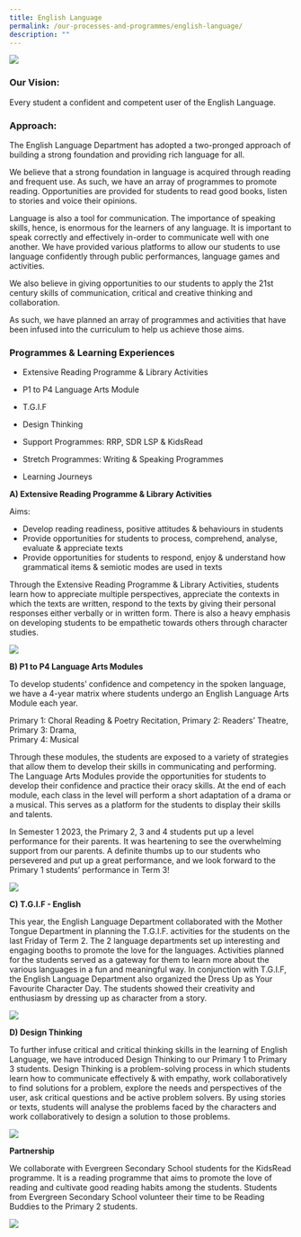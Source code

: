 ```yaml
---
title: English Language
permalink: /our-processes-and-programmes/english-language/
description: ""
---
```

![](/images/Department%20Main%20Photos/img_3319.JPG)

### Our Vision:

Every student a confident and competent user of the English Language.



### Approach:

The English Language Department has adopted a two-pronged approach of building a strong foundation and providing rich language for all.

We believe that a strong foundation in language is acquired through reading and frequent use. As such, we have an array of programmes to promote reading. Opportunities are provided for students to read good books, listen to stories and voice their opinions.

Language is also a tool for communication. The importance of speaking skills, hence, is enormous for the learners of any language. It is important to speak correctly and effectively in-order to communicate well with one another. We have provided various platforms to allow our students to use language confidently through public performances, language games and activities. 

We also believe in giving opportunities to our students to apply the 21st century skills of communication, critical and creative thinking and collaboration. 

As such, we have planned an array of programmes and activities that have been infused into the curriculum to help us achieve those aims. 

### Programmes &amp; Learning Experiences 

*	Extensive Reading Programme &amp; Library Activities 

*	P1 to P4 Language Arts Module 
*	T.G.I.F 
*	Design Thinking 
*	Support Programmes: RRP, SDR LSP &amp; KidsRead 
*	Stretch Programmes: Writing &amp; Speaking Programmes
*	Learning Journeys

**A)	Extensive Reading Programme &amp; Library Activities**

Aims: 

*	Develop reading readiness, positive attitudes &amp; behaviours in students 
*	Provide opportunities for students to process, comprehend, analyse, evaluate &amp; appreciate texts 
*	Provide opportunities for students to respond, enjoy &amp; understand how grammatical items &amp; semiotic modes are used in texts

Through the Extensive Reading Programme &amp; Library Activities, students learn how to appreciate multiple perspectives, appreciate the contexts in which the texts are written, respond to the texts by giving their personal responses either verbally or in written form. There is also a heavy emphasis on developing students to be empathetic towards others through character studies. 

![](/images/Department%20Photos/English/english%20language%201.jpg)

**B) P1 to P4 Language Arts Modules**

To develop students’ confidence and competency in the spoken language, we have a 4-year matrix where students undergo an English Language Arts Module each year.

Primary 1: Choral Reading &amp; Poetry Recitation, Primary 2: Readers’ Theatre, <br>
Primary 3: Drama, <br>
Primary 4: Musical 

Through these modules, the students are exposed to a variety of strategies that allow them to develop their skills in communicating and performing. The Language Arts Modules provide the opportunities for students to develop their confidence and practice their oracy skills. At the end of each module, each class in the level will perform a short adaptation of a drama or a musical. This serves as a platform for the students to display their skills and talents. 

In Semester 1 2023, the Primary 2, 3 and 4 students put up a level performance for their parents. It was heartening to see the overwhelming support from our parents. A definite thumbs up to our students who persevered and put up a great performance, and we look forward to the Primary 1 students’ performance in Term 3!

![](/images/Department%20Photos/English/english%20language%205.jpg)

**C) T.G.I.F - English**

This year, the English Language Department collaborated with the Mother Tongue Department in planning the T.G.I.F. activities for the students on the last Friday of Term 2. The 2 language departments set up interesting and engaging booths to promote the love for the languages. Activities planned for the students served as a gateway for them to learn more about the various languages in a fun and meaningful way. In conjunction with T.G.I.F, the English Language Department also organized the Dress Up as Your Favourite Character Day. The students showed their creativity and enthusiasm by dressing up as character from a story. 

![](/images/Department%20Photos/English/english%20language%202.jpg)

**D)  Design Thinking**

To further infuse critical and critical thinking skills in the learning of English Language, we have introduced Design Thinking to our Primary 1 to Primary 3 students. Design Thinking is a problem-solving process in which students learn how to communicate effectively &amp; with empathy, work collaboratively to find solutions for a problem, explore the needs and perspectives of the user, ask critical questions and be active problem solvers. By using stories or texts, students will analyse the problems faced by the characters and work collaboratively to design a solution to those problems. 

![](/images/Department%20Photos/English/english%20language%203.jpg)

**Partnership**

We collaborate with Evergreen Secondary School students for the KidsRead programme. It is a reading programme that aims to promote the love of reading and cultivate good reading habits among the students. Students from Evergreen Secondary School volunteer their time to be Reading Buddies to the Primary 2 students.

![](/images/Department%20Photos/English/english%20language%204.jpg)